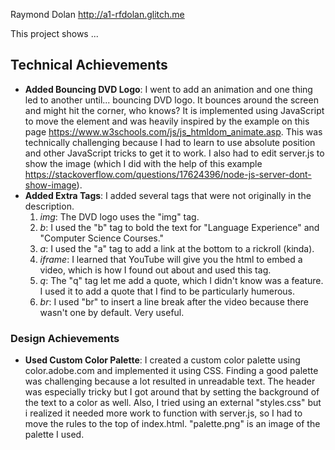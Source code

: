 Raymond Dolan
http://a1-rfdolan.glitch.me

This project shows ...

## Technical Achievements
- **Added Bouncing DVD Logo**: I went to add an animation and one thing led to another until... bouncing DVD logo. It bounces around the screen and might hit the corner, who knows? It is implemented using JavaScript to move the element and was heavily inspired by the example on this page https://www.w3schools.com/js/js_htmldom_animate.asp. This was technically challenging because I had to learn to use absolute position and other JavaScript tricks to get it to work. I also had to edit server.js to show the image (which I did with the help of this example https://stackoverflow.com/questions/17624396/node-js-server-dont-show-image).
- **Added Extra Tags**: I added several tags that were not originally in the description.
    1. *img*: The DVD logo uses the "img" tag.
    2. *b*: I used the "b" tag to bold the text for "Language Experience" and "Computer Science Courses."
    3. *a*: I used the "a" tag to add a link at the bottom to a rickroll (kinda).
    4. *iframe*: I learned that YouTube will give you the html to embed a video, which is how I found out about and used this tag.
    5. *q*: The "q" tag let me add a quote, which I didn't know was a feature. I used it to add a quote that I find to be particularly humerous.
    6. *br*: I used "br" to insert a line break after the video because there wasn't one by default. Very useful.

### Design Achievements
- **Used Custom Color Palette**: I created a custom color palette using color.adobe.com and implemented it using CSS. Finding a good palette was challenging because a lot resulted in unreadable text. The header was especially tricky but I got around that by setting the background of the text to a color as well. Also, I tried using an external "styles.css" but i realized it needed more work to function with server.js, so I had to move the rules to the top of index.html. "palette.png" is an image of the palette I used.


